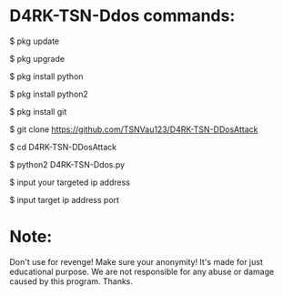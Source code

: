 # D4RK-TSN-Ddos commands:

$ pkg update

$ pkg upgrade

$ pkg install python

$ pkg install python2

$ pkg install git

$ git clone https://github.com/TSNVau123/D4RK-TSN-DDosAttack

$ cd D4RK-TSN-DDosAttack

$ python2 D4RK-TSN-Ddos.py

$ input your targeted ip address

$ input target ip address port



# Note:

Don't use for revenge! Make sure your anonymity! It's made for just educational purpose. We are not responsible for any abuse or damage caused by this program. Thanks.
